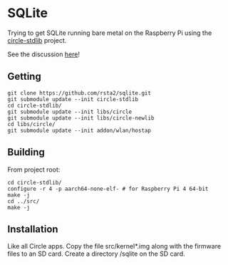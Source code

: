 SQLite
======

Trying to get SQLite running bare metal on the Raspberry Pi using the [circle-stdlib](https://github.com/smuehlst/circle-stdlib) project.

See the discussion [here](https://github.com/rsta2/circle/issues/328)!

Getting
-------

	git clone https://github.com/rsta2/sqlite.git
	git submodule update --init circle-stdlib
	cd circle-stdlib/
	git submodule update --init libs/circle
	git submodule update --init libs/circle-newlib
	cd libs/circle/
	git submodule update --init addon/wlan/hostap

Building
--------

From project root:

	cd circle-stdlib/
	configure -r 4 -p aarch64-none-elf-	# for Raspberry Pi 4 64-bit
	make -j
	cd ../src/
	make -j

Installation
------------

Like all Circle apps. Copy the file src/kernel*.img along with the firmware files to an SD card. Create a directory /sqlite on the SD card.
